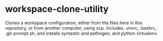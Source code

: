 # workspace-clone-utility
Clones a workspace configuration, either from the files here in this repository, or from another computer, using scp. Includes .vimrc, .bashrc, .git-prompt.sh, and installs syntastic and pathogen, and python virtualenv. 
